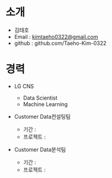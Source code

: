 # 소개
- 김태호
- Email : kimtaeho0322@gmail.com
- github : github.com/Taeho-Kim-0322

# 경력
- LG CNS
  - Data Scientist
  - Machine Learning

 - Customer Data컨설팅팀
   - 기간 : 
   - 프로젝트 : 



 - Customer Data분석팀
   - 기간 : 
   - 프로젝트 : 
